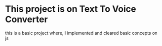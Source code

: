 # This project is on Text To Voice Converter
this is a basic  project where, I implemented and cleared basic concepts on js 
